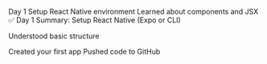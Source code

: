 Day 1
Setup React Native environment
Learned about components and JSX
✅ Day 1 Summary: Setup React Native (Expo or CLI)

Understood basic structure

Created your first app Pushed code to GitHub
